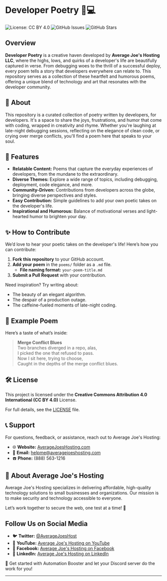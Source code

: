 # Developer Poetry 📜💻

![License: CC BY 4.0](https://img.shields.io/badge/License-CC%20BY%204.0-lightgrey.svg)
![GitHub Issues](https://img.shields.io/github/issues/AverageJoesHosting/Developer-Poetry.svg)
![GitHub Stars](https://img.shields.io/github/stars/AverageJoesHosting/Developer-Poetry.svg)

## Overview

**Developer Poetry** is a creative haven developed by **Average Joe's Hosting LLC**, where the highs, lows, and quirks of a developer's life are beautifully captured in verse. From debugging woes to the thrill of a successful deploy, every poem tells a story that developers everywhere can relate to. This repository serves as a collection of these heartfelt and humorous poems, offering a unique blend of technology and art that resonates with the developer community.

## 🎯 About

This repository is a curated collection of poetry written by developers, for developers. It's a space to share the joys, frustrations, and humor that come with coding, wrapped in creativity and rhyme. Whether you're laughing at late-night debugging sessions, reflecting on the elegance of clean code, or crying over merge conflicts, you'll find a poem here that speaks to your soul.

## 📜 Features

- **Relatable Content:** Poems that capture the everyday experiences of developers, from the mundane to the extraordinary.
- **Diverse Themes:** Explore a wide range of topics, including debugging, deployment, code elegance, and more.
- **Community-Driven:** Contributions from developers across the globe, bringing diverse perspectives and styles.
- **Easy Contribution:** Simple guidelines to add your own poetic takes on the developer's life.
- **Inspirational and Humorous:** Balance of motivational verses and light-hearted humor to brighten your day.

## ✨ How to Contribute

We’d love to hear your poetic takes on the developer's life! Here’s how you can contribute:

1. **Fork this repository** to your GitHub account.
2. **Add your poem** in the `poems/` folder as a `.md` file.
   - **File naming format:** `your-poem-title.md`
3. **Submit a Pull Request** with your contribution.

Need inspiration? Try writing about:
- The beauty of an elegant algorithm.
- The despair of a production outage.
- The caffeine-fueled moments of late-night coding.

## 🔖 Example Poem

Here’s a taste of what’s inside:

> **Merge Conflict Blues**  
> Two branches diverged in a repo, alas,  
> I picked the one that refused to pass.  
> Now I sit here, trying to choose,  
> Caught in the depths of the merge conflict blues.

## 🛠 License

This project is licensed under the **Creative Commons Attribution 4.0 International (CC BY 4.0)** License.

For full details, see the [LICENSE](LICENSE) file.

## 📞 Support

For questions, feedback, or assistance, reach out to Average Joe's Hosting:

- 🌐 **Website:** [AverageJoesHosting.com](https://averagejoeshosting.com)
- 📧 **Email:** [helpme@averagejoeshosting.com](mailto:helpme@averagejoeshosting.com)
- ☎️ **Phone:** (888) 563-1216

## 👋 About Average Joe's Hosting

Average Joe's Hosting specializes in delivering affordable, high-quality technology solutions to small businesses and organizations. Our mission is to make security and technology accessible to everyone.

Let’s work together to secure the web, one test at a time! 🌟

## Follow Us on Social Media

- 🐦 **Twitter:** [@AverageJoesHost](https://twitter.com/AverageJoesHost)
- 🎥 **YouTube:** [Average Joe's Hosting on YouTube](https://www.youtube.com/@AverageJoesHosting)
- 👥 **Facebook:** [Average Joe's Hosting on Facebook](https://www.facebook.com/AverageJoesHosting)
- 💼 **LinkedIn:** [Average Joe's Hosting on LinkedIn](https://www.linkedin.com/company/averagejoeshosting/)

🎉 Get started with Automation Booster and let your Discord server do the work for you!

---
